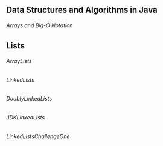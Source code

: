 ## Data Structures and Algorithms in Java

###### Arrays and Big-O Notation

## Lists

###### ArrayLists
###### LinkedLists
###### DoublyLinkedLists
###### JDKLinkedLists
###### LinkedListsChallengeOne
